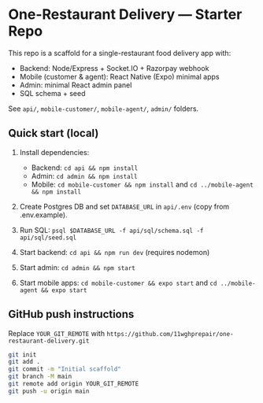# One-Restaurant Delivery — Starter Repo

This repo is a scaffold for a single-restaurant food delivery app with:
- Backend: Node/Express + Socket.IO + Razorpay webhook
- Mobile (customer & agent): React Native (Expo) minimal apps
- Admin: minimal React admin panel
- SQL schema + seed

See `api/`, `mobile-customer/`, `mobile-agent/`, `admin/` folders.

## Quick start (local)

1. Install dependencies:
   - Backend: `cd api && npm install`
   - Admin: `cd admin && npm install`
   - Mobile: `cd mobile-customer && npm install` and `cd ../mobile-agent && npm install`

2. Create Postgres DB and set `DATABASE_URL` in `api/.env` (copy from .env.example).
3. Run SQL: `psql $DATABASE_URL -f api/sql/schema.sql -f api/sql/seed.sql`
4. Start backend: `cd api && npm run dev` (requires nodemon)
5. Start admin: `cd admin && npm start`
6. Start mobile apps: `cd mobile-customer && expo start` and `cd ../mobile-agent && expo start`

## GitHub push instructions

Replace `YOUR_GIT_REMOTE` with `https://github.com/11wghprepair/one-restaurant-delivery.git`

```bash
git init
git add .
git commit -m "Initial scaffold"
git branch -M main
git remote add origin YOUR_GIT_REMOTE
git push -u origin main
```
